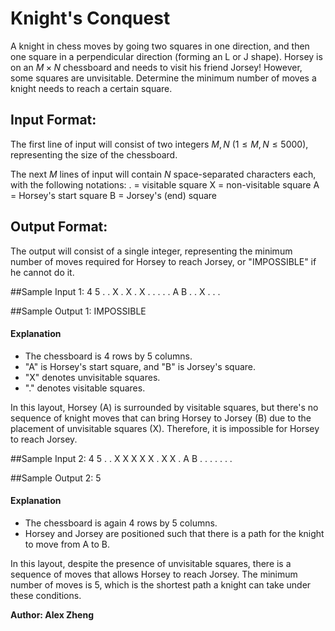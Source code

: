 # Knight's Conquest

A knight in chess moves by going two squares in one direction, and then one square in a perpendicular direction (forming an L or J shape). Horsey is on an $M \times N$ chessboard and needs to visit his friend Jorsey! However, some squares are unvisitable. Determine the minimum number of moves a knight needs to reach a certain square.

## Input Format:

The first line of input will consist of two integers $M, N$ $(1 \leq M, N \leq 5000)$, representing the size of the chessboard.

The next $M$ lines of input will contain $N$ space-separated characters each, with the following notations:
. = visitable square
X = non-visitable square
A = Horsey's start square
B = Jorsey's (end) square

## Output Format:

The output will consist of a single integer, representing the minimum number of moves required for Horsey to reach Jorsey, or "IMPOSSIBLE" if he cannot do it.

##Sample Input 1:
4 5
. . X . X
. X . . .
. . A B .
. X . . .

##Sample Output 1:
IMPOSSIBLE

#### Explanation

- The chessboard is 4 rows by 5 columns.
- "A" is Horsey's start square, and "B" is Jorsey's square.
- "X" denotes unvisitable squares.
- "." denotes visitable squares.

In this layout, Horsey (A) is surrounded by visitable squares, but there's no sequence of knight moves that can bring Horsey to Jorsey (B) due to the placement of unvisitable squares (X). Therefore, it is impossible for Horsey to reach Jorsey.

##Sample Input 2:
4 5
. . X X X
X X . X X
. A B . .
. . . . .

##Sample Output 2:
5

#### Explanation

- The chessboard is again 4 rows by 5 columns.
- Horsey and Jorsey are positioned such that there is a path for the knight to move from A to B.

In this layout, despite the presence of unvisitable squares, there is a sequence of moves that allows Horsey to reach Jorsey. The minimum number of moves is 5, which is the shortest path a knight can take under these conditions.

**Author: Alex Zheng**
